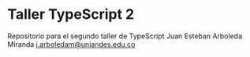 # Taller TypeScript 2

Repositorio para el segundo taller de TypeScript
Juan Esteban Arboleda Miranda
j.arboledam@uniandes.edu.co
